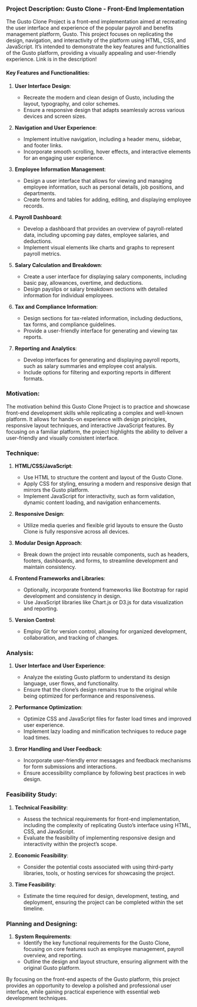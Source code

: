 ### Project Description: Gusto Clone - Front-End Implementation

The Gusto Clone Project is a front-end implementation aimed at recreating the user interface and experience of the popular payroll and benefits management platform, Gusto. This project focuses on replicating the design, navigation, and interactivity of the platform using HTML, CSS, and JavaScript. It’s intended to demonstrate the key features and functionalities of the Gusto platform, providing a visually appealing and user-friendly experience. Link is in the description!

#### Key Features and Functionalities:

1. **User Interface Design**:
   - Recreate the modern and clean design of Gusto, including the layout, typography, and color schemes.
   - Ensure a responsive design that adapts seamlessly across various devices and screen sizes.

2. **Navigation and User Experience**:
   - Implement intuitive navigation, including a header menu, sidebar, and footer links.
   - Incorporate smooth scrolling, hover effects, and interactive elements for an engaging user experience.

3. **Employee Information Management**:
   - Design a user interface that allows for viewing and managing employee information, such as personal details, job positions, and departments.
   - Create forms and tables for adding, editing, and displaying employee records.

4. **Payroll Dashboard**:
   - Develop a dashboard that provides an overview of payroll-related data, including upcoming pay dates, employee salaries, and deductions.
   - Implement visual elements like charts and graphs to represent payroll metrics.

5. **Salary Calculation and Breakdown**:
   - Create a user interface for displaying salary components, including basic pay, allowances, overtime, and deductions.
   - Design payslips or salary breakdown sections with detailed information for individual employees.

6. **Tax and Compliance Information**:
   - Design sections for tax-related information, including deductions, tax forms, and compliance guidelines.
   - Provide a user-friendly interface for generating and viewing tax reports.

7. **Reporting and Analytics**:
   - Develop interfaces for generating and displaying payroll reports, such as salary summaries and employee cost analysis.
   - Include options for filtering and exporting reports in different formats.

### Motivation:
The motivation behind this Gusto Clone Project is to practice and showcase front-end development skills while replicating a complex and well-known platform. It allows for hands-on experience with design principles, responsive layout techniques, and interactive JavaScript features. By focusing on a familiar platform, the project highlights the ability to deliver a user-friendly and visually consistent interface.

### Technique:

1. **HTML/CSS/JavaScript**:
   - Use HTML to structure the content and layout of the Gusto Clone.
   - Apply CSS for styling, ensuring a modern and responsive design that mirrors the Gusto platform.
   - Implement JavaScript for interactivity, such as form validation, dynamic content loading, and navigation enhancements.

2. **Responsive Design**:
   - Utilize media queries and flexible grid layouts to ensure the Gusto Clone is fully responsive across all devices.

3. **Modular Design Approach**:
   - Break down the project into reusable components, such as headers, footers, dashboards, and forms, to streamline development and maintain consistency.

4. **Frontend Frameworks and Libraries**:
   - Optionally, incorporate frontend frameworks like Bootstrap for rapid development and consistency in design.
   - Use JavaScript libraries like Chart.js or D3.js for data visualization and reporting.

5. **Version Control**:
   - Employ Git for version control, allowing for organized development, collaboration, and tracking of changes.

### Analysis:

1. **User Interface and User Experience**:
   - Analyze the existing Gusto platform to understand its design language, user flows, and functionality.
   - Ensure that the clone’s design remains true to the original while being optimized for performance and responsiveness.

2. **Performance Optimization**:
   - Optimize CSS and JavaScript files for faster load times and improved user experience.
   - Implement lazy loading and minification techniques to reduce page load times.

3. **Error Handling and User Feedback**:
   - Incorporate user-friendly error messages and feedback mechanisms for form submissions and interactions.
   - Ensure accessibility compliance by following best practices in web design.

### Feasibility Study:

1. **Technical Feasibility**:
   - Assess the technical requirements for front-end implementation, including the complexity of replicating Gusto’s interface using HTML, CSS, and JavaScript.
   - Evaluate the feasibility of implementing responsive design and interactivity within the project’s scope.

2. **Economic Feasibility**:
   - Consider the potential costs associated with using third-party libraries, tools, or hosting services for showcasing the project.

3. **Time Feasibility**:
   - Estimate the time required for design, development, testing, and deployment, ensuring the project can be completed within the set timeline.

### Planning and Designing:

1. **System Requirements**:
   - Identify the key functional requirements for the Gusto Clone, focusing on core features such as employee management, payroll overview, and reporting.
   - Outline the design and layout structure, ensuring alignment with the original Gusto platform.

By focusing on the front-end aspects of the Gusto platform, this project provides an opportunity to develop a polished and professional user interface, while gaining practical experience with essential web development techniques.
